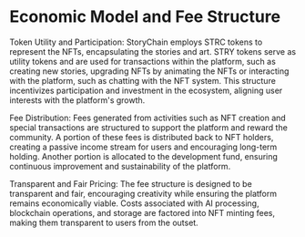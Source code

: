 # Economic Model and Fee Structure

Token Utility and Participation: StoryChain employs STRC tokens to represent the NFTs, encapsulating the stories and art. STRY tokens serve as utility tokens and are used for transactions within the platform, such as creating new stories, upgrading NFTs by animating the NFTs or interacting with the platform, such as chatting with the NFT system. This structure incentivizes participation and investment in the ecosystem, aligning user interests with the platform's growth.

Fee Distribution: Fees generated from activities such as NFT creation and special transactions are structured to support the platform and reward the community. A portion of these fees is distributed back to NFT holders, creating a passive income stream for users and encouraging long-term holding. Another portion is allocated to the development fund, ensuring continuous improvement and sustainability of the platform.

Transparent and Fair Pricing: The fee structure is designed to be transparent and fair, encouraging creativity while ensuring the platform remains economically viable. Costs associated with AI processing, blockchain operations, and storage are factored into NFT minting fees, making them transparent to users from the outset.
